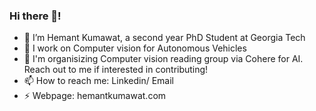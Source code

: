 ### Hi there 👋!
- 🔭 I’m Hemant Kumawat, a second year PhD Student at Georgia Tech
- 🌱 I work on Computer vision for Autonomous Vehicles 
- 🤔 I'm organisizing Computer vision reading group via Cohere for AI. Reach out to me if interested in contributing! 
- 📫 How to reach me: Linkedin/ Email
- ⚡ Webpage: hemantkumawat.com
<!--
**kumawathemant/kumawathemant** is a ✨ _special_ ✨ repository because its `README.md` (this file) appears on your GitHub profile.

Here are some ideas to get you started:

- 🔭 I’m currently working on ...
- 🌱 I’m currently learning ...
- 👯 I’m looking to collaborate on ...
- 🤔 I’m looking for help with ...
- 💬 Ask me about ...
- 📫 How to reach me: ...
- 😄 Pronouns: ...
- ⚡ Fun fact: ...
-->
